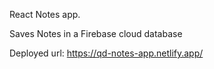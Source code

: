 React Notes app.

Saves Notes in a Firebase cloud database

Deployed url: https://qd-notes-app.netlify.app/
